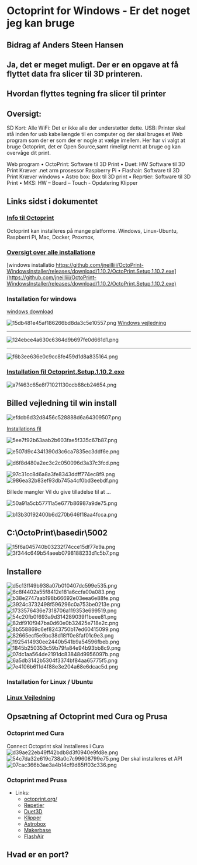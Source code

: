 # Octoprint for Windows - Er det noget jeg kan bruge

## Bidrag af Anders Steen Hansen

## Ja, det er meget muligt. Der er en opgave at få flyttet data fra slicer til 3D printeren. 

## Hvordan flyttes tegning fra slicer til printer

## Oversigt:

SD Kort: Alle
WiFi: Det er ikke alle der understøtter dette.
USB: Printer skal stå inden for usb kabellængde til en computer
     og der skal bruges et Web program som der er som der er nogle at vælge imellem.
     Her har vi valgt at bruge Octoprint, det er Open Source,samt rimeligt nemt at bruge og kan overvåge dit print.

Web program
    • OctoPrint: Software til 3D Print
    • Duet: HW Software til 3D Print Kræver .net arm prosessor Raspberry Pi
    • Flashair: Software til 3D Print Kræver windows
    • Astro box: Box til 3D print
    • Reprtier: Software til 3D Print
    • MKS:  HW – Board – Touch - Opdatering
    Klipper
  
## Links sidst i dokumentet

### [Info til Octoprint](http://octoprint.org)

Octoprint kan installeres på mange platforme.
Windows, Linux-Ubuntu, Raspberri Pi, Mac, Docker, Proxmox,

### [Oversigt over alle installatione](https://octoprint.org/download/)

[windows installatio https://github.com/jneilliii/OctoPrint-WindowsInstaller/releases/download/1.10.2/OctoPrint.Setup.1.10.2.exe](https://github.com/jneilliii/OctoPrint-WindowsInstaller/releases/download/1.10.2/OctoPrint.Setup.1.10.2.exe)

### Installation for windows

[windows download](https://github.com/jneilliii/OctoPrint-WindowsInstaller)

![15db481e45af186266bd8da3c5e10557.png](./_resources/15db481e45af186266bd8da3c5e10557.png)
[Windows vejledning](https://github.com/jneilliii/OctoPrint-WindowsInstaller)
* * *
![124ebce4a630c6364d9b697fe0d661d1.png](./_resources/124ebce4a630c6364d9b697fe0d661d1.png)
* * *
![f6b3ee636e0c9cc8fe459d1d8a835164.png](./_resources/f6b3ee636e0c9cc8fe459d1d8a835164.png)

### [Installation fil Octoprint.Setup.1.10.2.exe](https://github.com/jneilliii/OctoPrint-WindowsInstaller/releases/download/1.10.2/OctoPrint.Setup.1.10.2.exe)

![a7f463c65e8f71021130ccb88cb24654.png](./_resources/a7f463c65e8f71021130ccb88cb24654.png)

## Billed vejledning til win install

![efdcb6d32d8456c528888d6a64309507.png](./_resources/efdcb6d32d8456c528888d6a64309507.png)

[Installations fil](https://github.com/jneilliii/OctoPrint-WindowsInstaller/releases/download/1.10.2/OctoPrint.Setup.1.10.2.exe)

![5ee7f92b63aab2b603fae5f335c67b87.png](./_resources/5ee7f92b63aab2b603fae5f335c67b87.png)

![e507d9c4341390d3c6ca7835ec3ddf6e.png](./_resources/e507d9c4341390d3c6ca7835ec3ddf6e.png)

![d6f8d480a2ec3c2c050096d3a37c3fcd.png](./_resources/d6f8d480a2ec3c2c050096d3a37c3fcd.png)

![97c31cc8d6a8a3fe8343ddff774ec8f9.png](./_resources/97c31cc8d6a8a3fe8343ddff774ec8f9.png)
![986ea32b83ef93db745a4cf0bd3eebdf.png](./_resources/986ea32b83ef93db745a4cf0bd3eebdf.png)

Billede mangler Vil du give tilladelse til at ...

![50a91a5cb57711a5e677b86987a9de75.png](./_resources/50a91a5cb57711a5e677b86987a9de75.png)

![b13b30192400b6d270b646f18aa4fcca.png](./_resources/b13b30192400b6d270b646f18aa4fcca.png)

## C:\OctoPrint\basedir\5002

![15f6a045740b03232f74cce15df77e9a.png](./_resources/15f6a045740b03232f74cce15df77e9a.png)
![3f344c649b54aeeb0798188233d1c5b7.png](./_resources/3f344c649b54aeeb0798188233d1c5b7.png)

## Installere

![d5c13ff49b938a07b010407dc599e535.png](./_resources/d5c13ff49b938a07b010407dc599e535.png)
![6c8f4402a55f8412e181a6ccfa00a083.png](./_resources/6c8f4402a55f8412e181a6ccfa00a083.png)
![b38e2747aab198b66692e03eea6e88fe.png](./_resources/b38e2747aab198b66692e03eea6e88fe.png)
![3924c3732498f596296c0a753be0213e.png](./_resources/3924c3732498f596296c0a753be0213e.png)
![1733576436e7318706a119353e699519.png](./_resources/1733576436e7318706a119353e699519.png)
![54c20fb0f693a9d314289039f1beee81.png](./_resources/54c20fb0f693a9d314289039f1beee81.png)
![82df910f947ba0d60e0b32425e718e2c.png](./_resources/82df910f947ba0d60e0b32425e718e2c.png)
![8b558869c6ef8243750b17ed60415099.png](./_resources/8b558869c6ef8243750b17ed60415099.png)
![82665ecf5e9bc38d18ff0e8faf01c9e3.png](./_resources/82665ecf5e9bc38d18ff0e8faf01c9e3.png)
![1925414930ee2440b541b9a54596fbeb.png](./_resources/1925414930ee2440b541b9a54596fbeb.png)
![1845b250353c59b79fa84e94b93bb8c9.png](./_resources/1845b250353c59b79fa84e94b93bb8c9.png)
![07dc1aa564de2191dc83848d9956097b.png](./_resources/07dc1aa564de2191dc83848d9956097b.png)
![6a5db3142b5304f3374bf84aa65775f5.png](./_resources/6a5db3142b5304f3374bf84aa65775f5.png)
![7e4106b611d4f88e3e204a68e6dcac5d.png](./_resources/7e4106b611d4f88e3e204a68e6dcac5d.png)

### Installation for Linux / Ubuntu 

### [Linux Vejledning](https://github.com/paukstelis/octoprint_deploy)

## Opsætning af Octoprint med Cura og Prusa

### Octoprint med Cura
Connect Octoprint skal installeres i Cura
![d39ae22eb49ff42bdb8d3f0940e9fd8e.png](./_resources/d39ae22eb49ff42bdb8d3f0940e9fd8e.png)
![54c7da32e619c738a0c7c99608799e75.png](./_resources/54c7da32e619c738a0c7c99608799e75.png)
Der skal installeres et API 
![07cac366b3ae3a4b14cf9d85ff03c336.png](./_resources/07cac366b3ae3a4b14cf9d85ff03c336.png)

### Octoprint med Prusa

* Links:
  * [octoprint.org/](http://octoprint.org/)
  * [Repetier](https://www.repetier.com/)
  * [Duet3D](https://www.duet3d.com/)
  * [Klipper](https://support.dynabook.com/support/viewContentDetail?contentId=4006103)
  * [Astrobox](https://www.astroprint.com/astrobox-gateway)
  * [Makerbase](https://www.makerbase.store/)
  * [FlashAir](https://support.dynabook.com/support/viewContentDetail?contentId=4006103)

## Hvad er en port?
